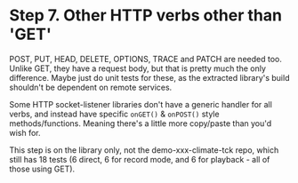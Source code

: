 # Step 7. Other HTTP verbs other than 'GET'

POST, PUT, HEAD, DELETE, OPTIONS, TRACE and PATCH are needed too. Unlike GET, they have a request body, but that is pretty much the only difference. Maybe just do unit tests for these, as the extracted library's build shouldn't be dependent on remote services.

Some HTTP socket-listener libraries don't have a generic handler for all verbs, and instead have specific `onGET()` & `onPOST()` style methods/functions. Meaning there's a little more copy/paste than you'd wish for.

This step is on the library only, not the demo-xxx-climate-tck repo, which still has 18 tests (6 direct, 6 for record mode, and 6 for playback - all of those using GET).
